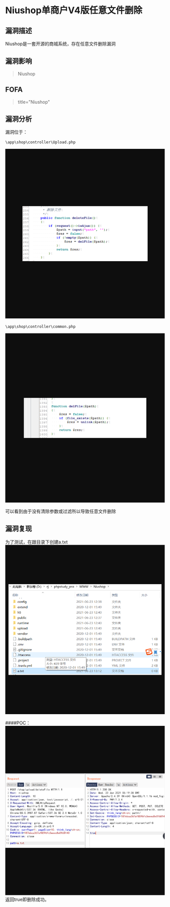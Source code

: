 # Niushop单商户V4版任意文件删除

## 漏洞描述

Niushop是一套开源的商城系统，存在任意文件删除漏洞

## 漏洞影响

> Niushop

## FOFA

> title="Niushop"

## 漏洞分析

漏洞位于：

```
\app\shop\controller\Upload.php
```

![1](resource/Niushop单商户V4版/1.png)

```
\app\shop\controller\common.php
```

![2](resource/Niushop单商户V4版/2.png)

可以看到由于没有清除参数或过滤所以导致任意文件删除

## 漏洞复现

为了测试，在跟目录下创建a.txt
![3](resource/Niushop单商户V4版/3.png)

####POC：
![4](resource/Niushop单商户V4版/4.png)
返回true即删除成功。
